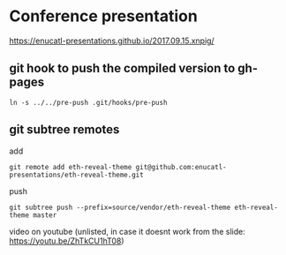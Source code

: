 # Conference presentation
https://enucatl-presentations.github.io/2017.09.15.xnpig/

git hook to push the compiled version to gh-pages
-------------------------------------------------
```
ln -s ../../pre-push .git/hooks/pre-push 
```

git subtree remotes
-------------------
add
```
git remote add eth-reveal-theme git@github.com:enucatl-presentations/eth-reveal-theme.git
```

push
```
git subtree push --prefix=source/vendor/eth-reveal-theme eth-reveal-theme master
```

video on youtube (unlisted, in case it doesnt work from the slide: https://youtu.be/ZhTkCU1hT08)
